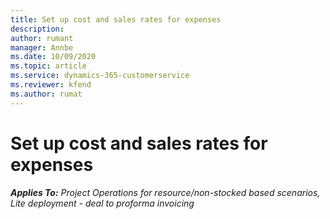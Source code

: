 ```yaml
---
title: Set up cost and sales rates for expenses
description: 
author: rumant
manager: Annbe
ms.date: 10/09/2020
ms.topic: article
ms.service: dynamics-365-customerservice
ms.reviewer: kfend 
ms.author: rumat
---
```


# Set up cost and sales rates for expenses

_**Applies To:** Project Operations for resource/non-stocked based scenarios, Lite deployment - deal to proforma invoicing_
